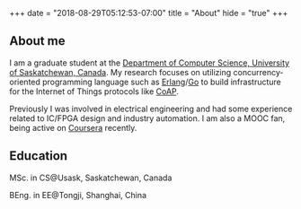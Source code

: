 +++
date = "2018-08-29T05:12:53-07:00"
title = "About"
hide = "true"
+++

## About me

I am a graduate student at the [Department of Computer Science, University of Saskatchewan, Canada](http://www.cs.usask.ca). My research focuses on utilizing concurrency-oriented programming language such as [Erlang](http://www.erlang.org)/[Go](https://golang.org) to build infrastructure for the Internet of Things protocols like [CoAP](http://coap.technology). 

Previously I was involved in electrical engineering and had some experience related to IC/FPGA design and industry automation. I am also a MOOC fan, being active on [Coursera](https://www.coursera.org/) recently.

## Education

MSc. in CS@Usask, Saskatchewan, Canada

BEng. in EE@Tongji, Shanghai, China
